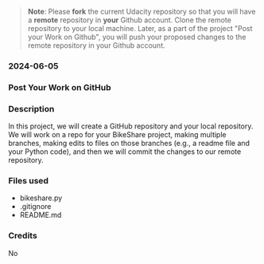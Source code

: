 >**Note**: Please **fork** the current Udacity repository so that you will have a **remote** repository in **your** Github account. Clone the remote repository to your local machine. Later, as a part of the project "Post your Work on Github", you will push your proposed changes to the remote repository in your Github account.

### 2024-06-05

### Post Your Work on GitHub

### Description
In this project, we will create a GitHub repository and your local repository. We will work on a repo for your BikeShare project, making multiple branches, making edits to files on those branches (e.g., a readme file and your Python code), and then we will commit the changes to our remote repository.

### Files used

- bikeshare.py
- .gitignore
- README.md

### Credits
No

